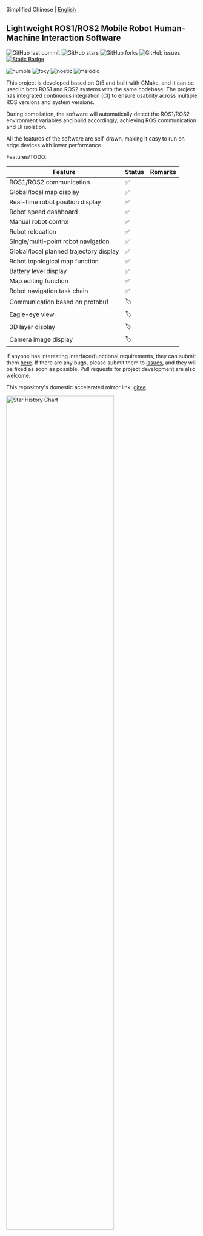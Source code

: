 
<!--
 * @Author: chengyangkj chengyangkj@qq.com
 * @Date: 2023-09-02 07:23:43
 * @LastEditors: chengyangkj chengyangkj@qq.com
 * @LastEditTime: 2023-10-06 14:03:03
 * @FilePath: /ROS2_Qt5_Gui_App/README.md
-->
Simplified Chinese | [English](./README_en.md)
## Lightweight ROS1/ROS2 Mobile Robot Human-Machine Interaction Software

![GitHub last commit](https://img.shields.io/github/last-commit/chengyangkj/Ros_Qt5_Gui_App?style=flat-square)
![GitHub stars](https://img.shields.io/github/stars/chengyangkj/Ros_Qt5_Gui_App?style=flat-square)
![GitHub forks](https://img.shields.io/github/forks/chengyangkj/Ros_Qt5_Gui_App?style=flat-square)
![GitHub issues](https://img.shields.io/github/issues/chengyangkj/Ros_Qt5_Gui_App?style=flat-square)
<a href="http://qm.qq.com/cgi-bin/qm/qr?_wv=1027&k=mvzoO6tJQtu0ZQYa_itHW7JrT0i4OCdK&authKey=exOT53pUpRG85mwuSMstWKbLlnrme%2FEuJE0Rt%2Fw6ONNvfHqftoWMay03mk1Qi7yv&noverify=0&group_code=797497206">
<img alt="Static Badge" src="https://img.shields.io/badge/QQ%e7%be%a4-797497206-purple">
</a>

![humble](https://github.com/chengyangkj/Ros_Qt5_Gui_App/actions/workflows/ros_humble_build.yaml/badge.svg)
![foxy](https://github.com/chengyangkj/Ros_Qt5_Gui_App/actions/workflows/ros_foxy_build.yaml/badge.svg)
![noetic](https://github.com/chengyangkj/Ros_Qt5_Gui_App/actions/workflows/ros_noetic_build.yaml/badge.svg)
![melodic](https://github.com/chengyangkj/Ros_Qt5_Gui_App/actions/workflows/ros_melodic_build.yaml/badge.svg)

<!-- 
<a href="https://www.bilibili.com/video/BV14h4y1w7TC">
<img alt="Static Badge" src="https://img.shields.io/badge/%E8%A7%86%E9%A2%91%E6%95%99%E7%A8%8B-208647">
</a>
<a href="https://www.bilibili.com/video/BV11h4y1y74H">
<img alt="Static Badge" src="https://img.shields.io/badge/Linux%E9%83%A8%E7%BD%B2%E8%A7%86%E9%A2%91-208647">
</a>
-->

This project is developed based on Qt5 and built with CMake, and it can be used in both ROS1 and ROS2 systems with the same codebase. The project has integrated continuous integration (CI) to ensure usability across multiple ROS versions and system versions.

During compilation, the software will automatically detect the ROS1/ROS2 environment variables and build accordingly, achieving ROS communication and UI isolation.

All the features of the software are self-drawn, making it easy to run on edge devices with lower performance.

Features/TODO:

| Feature                                 | Status | Remarks |
| --------------------------------------- | ------ | ------- |
| ROS1/ROS2 communication                 | ✅      |         |
| Global/local map display                | ✅      |         |
| Real-time robot position display        | ✅      |         |
| Robot speed dashboard                   | ✅      |         |
| Manual robot control                    | ✅      |         |
| Robot relocation                        | ✅      |         |
| Single/multi-point robot navigation     | ✅      |         |
| Global/local planned trajectory display | ✅      |         |
| Robot topological map function          | ✅      |         |
| Battery level display                   | ✅      |         |
| Map editing function                    | ✅      |         |
| Robot navigation task chain             | ✅      |         |
| Communication based on protobuf         | 🏷️      |         |
| Eagle-eye view                          | 🏷️      |         |
| 3D layer display                        | 🏷️      |         |
| Camera image display                    | 🏷️      |         |

If anyone has interesting interface/functional requirements, they can submit them [here](https://github.com/chengyangkj/Ros_Qt5_Gui_App/issues/29). If there are any bugs, please submit them to [issues](https://github.com/chengyangkj/Ros_Qt5_Gui_App/issues), and they will be fixed as soon as possible. Pull requests for project development are also welcome.

This repository's domestic accelerated mirror link: [gitee](https://gitee.com/chengyangkj/Ros_Qt5_Gui_App)

  <picture>
    <source media="(prefers-color-scheme: dark)" srcset="https://api.star-history.com/svg?repos=chengyangkj/Ros_Qt5_Gui_App&type=Timeline&theme=dark" />
    <source media="(prefers-color-scheme: light)" srcset="https://api.star-history.com/svg?repos=chengyangkj/Ros_Qt5_Gui_App&type=Timeline" />
    <img alt="Star History Chart" src="https://api.star-history.com/svg?repos=chengyangkj/Ros_Qt5_Gui_App&type=Timeline" width="75%" />
  </picture>

## Project Screenshots

![image.png](./doc/images/main.png)

![image.png](./doc/images/main.gif)

<!-- TOC -->
## Table of Contents

- [1. Release Version Download and Use](#1-release-version-download-and-use)
- [2. Compilation](#2-compilation)
  - [1. Environment Installation](#1-environment-installation)
  - [2. Cloning/Downloading the Project:](#2-cloningdownloading-the-project)
  - [3. Building the Project](#3-building-the-project)
  - [4. Running the Project](#4-running-the-project)
- [3. Usage Instructions](#3-usage-instructions)
    - [3.1. Multi-Machine Communication Configuration](#31-multi-machine-communication-configuration)
    - [3.2. Configuration File](#32-configuration-file)
    - [3.3. Relocation Pose Publishing](#33-relocation-pose-publishing)
    - [3.4. Map Editing](#34-map-editing)
      - [3.4.1 Topological Map (Robot Navigation Point Setting)](#341-topological-map-robot-navigation-point-setting)
      - [3.4.2 Eraser](#342-eraser)
      - [3.4.3 Pen](#343-pen)
      - [3.4.4 Line Drawing](#344-line-drawing)
      - [3.4.5 Map Saving](#345-map-saving)
      - [3.4.6 Map Loading](#346-map-loading)
    - [3.5. Manual Robot Control](#35-manual-robot-control)
    - [3.6. Speed Dashboard](#36-speed-dashboard)
    - [3.7. Battery Level Display](#37-battery-level-display)
    - [3.8 Multi-Point Continuous Navigation](#38-multi-point-continuous-navigation)
- [4. Related Links](#4-related-links)

<!-- /TOC -->

# 1. Release Version Download and Use

Users can choose to download the pre-compiled Release version, eliminating the need for manual compilation. Before using the Release version, the system's ROS environment must be installed and sourced into the environment variables.

This repository uses CI to automatically generate Release versions for various platforms (currently only X86_64 versions; Arm environments need to be compiled independently). Download the latest Release version corresponding to the ROS version from the [Release page](https://github.com/chengyangkj/Ros_Qt5_Gui_App/releases) of the project. In theory, you can use it after extracting the files.
Usage:
Navigate to the extracted folder path in the terminal and execute the following command:

```
sudo chmod a+x ./ros_qt5_gui_app
./ros_qt5_gui_app
```

If the Release version cannot be used after downloading, you can refer to [2. Compilation](#2-compilation) for manual compilation and usage.

# 2. Compilation

Note that in order to ensure that this project is compatible with both ROS1 and ROS2, it does not use the native catkin_make/colcon build system of ROS1/ROS2 for construction. Instead, it uses standard CMake for building, which also means that this project will not be automatically recognized by ROS as a package.

You can follow the tutorial below to build and run this project from scratch:

## 1. Environment Installation 

Theoretically, only the following basic packages need to be installed to compile this project:

```
sudo apt-get update
sudo apt-get install qtbase5-private-dev libqt5svg5-dev -y
```

If the above installation does not work, you can install all dependencies with the following command:

```
sudo apt-get install qtbase5-dev qt5-qmake qtbase5-dev-tools libqt5svg5-dev qtbase5-private-dev libeigen3-dev libgtest-dev -y
```

## 2. Cloning/Downloading the Project:

```
mkdir -p ~/qt_ws
cd ~/qt_ws
git clone https://github.com/chengyangkj/Ros_Qt5_Gui_App
```

Note: If the GitHub download speed is slow, you can use the following command to pull from Gitee:

```
git clone https://gitee.com/chengyangkj/Ros_Qt5_Gui_App
```

## 3. Building the Project

You can manually execute the following commands to build the project (it will automatically identify whether it is an ROS1 or ROS2 environment based on the environment variables):

```
cd ~/qt_ws/ROS2_Qt5_Gui_App
mkdir -p build
cd build
cmake ..
make
```

Or you can execute the following script to specify the ROS version and perform one-click compilation:

```
cd ~/qt_ws/ROS2_Qt5_Gui_App
```
For ROS1:

```
sh ./build_ros1.sh
```

For ROS2:

```
sh ./build_ros2.sh
```

## 4. Running the Project

```
cd ~/qt_ws/ROS2_Qt5_Gui_App/build
./ros_qt5_gui_app
```

The software configuration file path (generated after running the software once) is:

```
~/qt_ws/ROS2_Qt5_Gui_App/build/config.json
```

# 3. Usage Instructions

### 3.1. Multi-Machine Communication Configuration

For ROS beginners, if the software is running on a single machine without the need for cross-machine communication, this configuration is not necessary. It is only required when running the software on your own laptop to connect to a remote robot.

ROS1/ROS2's multi-machine communication relies entirely on ROS's native (environment variable) configuration (ROS_MASTER_URI and ROS_IP/ROS_DOMAINID), and no longer needs to be manually specified by the user, reducing the burden on new users.

ROS1:

Configuration reference: Multi-Machine Communication Tutorial [CSDN Blog](https://blog.csdn.net/qq_38441692/article/details/98205852)

ROS2:

The environment variable multi-machine configuration is the same with ROS_DOMAINID.

### 3.2. Configuration File

After the first run, the config.json file will be generated in the same directory as the executable program. Modify this configuration file (note the JSON format) to take effect after modification. For specific configuration instructions, see [Configuration File Description](./doc/config.md).

### 3.3. Relocation Pose Publishing

The program allows dragging to set the initial position of the robot (relocation). Compared to Rviz, dragging allows real-time viewing of laser matching, resulting in more accurate relocation (left-click and drag, right-click to rotate direction).

![image.png](./doc/images/reloc.png)

![image.png](./doc/images/reloc.gif)

Note: If the setting is invalid, check the following settings in the config.json file:

```
{
      "display_name": "Reloc",
      "topic": "/initialpose",
      "enable": true
}
```
Replace "/initialpose" with the relocation topic name listened to by your robot.

### 3.4. Map Editing

The program supports map editing functionality:

![image.png](./doc/images/edit_map.png)
![image.png](./doc/images/edit_map2.png)

#### 3.4.1 Topological Map (Robot Navigation Point Setting)

The program also supports topological map functionality, allowing drag-and-drop setting of robot navigation target points (navigation). See the gif for a demonstration:

![image.png](./doc/images/set_nav_goal.gif)

Note: If the navigation point publishing has no response and the setting is invalid, check the following settings in the config.json file:

```
{
      "display_name": "NavGoal",
      "topic": "/move_base_simple/goal",
      "enable": true
}
```
Replace "/move_base_simple/goal" with the navigation goal topic name listened to by your robot.

#### 3.4.2 Eraser

After clicking the eraser, you can erase obstacles in the map. See the gif for a demonstration:

![image.png](./doc/images/erase.gif)

#### 3.4.3 Pen

Pen functionality

![image.png](./doc/images/pencil.gif)

#### 3.4.4 Line Drawing

Line drawing

![image.png](./doc/images/draw_line.gif)

#### 3.4.5 Map Saving

After editing the map, it is not automatically saved. You need to click the save button to save the map to the specified folder. If you intend to use it in ROS, you need to replace the map in your corresponding navigation package's map folder.

Currently, the saved map includes:

- *.pgm image data
- *.yaml map description file
- *.topology the custom topological map of the program, saving point information, etc.

![image.png](./doc/images/save_map.png)

#### 3.4.6 Map Loading

Similarly, you can load a map by selecting the corresponding PGM map file and begin editing.

### 3.5. Manual Robot Control

The software supports publishing real-time speeds to the robot base:

![image.png](./doc/images/manual_control.jpg)

The text on the corresponding buttons can be invoked synchronously by keyboard buttons.

Note: If the setting is invalid, check the following settings in the config.json file:

```
{
      "display_name": "Speed",
      "topic": "/cmd_vel",
      "enable": true
}
```
Replace "/cmd_vel" with the actual topic listened to by your robot for speed control.

### 3.6. Speed Dashboard

The software supports real-time display of robot speed:

![image.png](./doc/images/speed_dashboard.jpg)

Note: If the setting is invalid, check the following settings in the config.json file:

```
{
      "display_name": "Odometry",
      "topic": "/odom",
      "enable": true
}
```

Replace "/odom" with the topic of odom published by the robot.

### 3.7. Battery Level Display

The software supports real-time display of robot battery level. In the configuration, provide the topic name for the battery level, with the topic type being sensor_msgs::BatteryState.

```
{
      "display_name": "Battery",
      "topic": "/battery",
      "enable": true
}
```
![image.png](./doc/images/battery_state.png)

### 3.8 Multi-Point Continuous Navigation

The software supports multi-point continuous navigation. To use this feature, refer to the gif for usage:

![image.png](./doc/images/multi_nav.png)

Click "Start Task Chain" to start the task:

![image.png](./doc/images/main.gif)

# 4. Related Links


| Friendly Name                                                                      | Supported Platforms                           | Function                                                                                                                                           |
| ---------------------------------------------------------------------------------- | --------------------------------------------- | -------------------------------------------------------------------------------------------------------------------------------------------------- |
| [master](https://github.com/chengyangkj/Ros_Qt5_Gui_App/tree/master)               | Win10 Ubuntu                                  | ROS + QWidget + QGraphicsview customized visual interface display                                                                                  |
| [qml_hmi](https://github.com/chengyangkj/Ros_Qt5_Gui_App/tree/qml_hmi)             | Win10 Ubuntu                                  | ROS + QML + C++ hybrid programming, QML self-drawn map, visualization of LiDAR, etc. demo                                                          |
| [simple](https://github.com/chengyangkj/Ros_Qt5_Gui_App/tree/simple)               | Win10 Ubuntu                                  | ROS + QWidget + Librviz visualization display, version implemented in the "ROS Human-Machine Interaction Software Development" course on CSDN blog |
| [rviz_tree](https://github.com/chengyangkj/Ros_Qt5_Gui_App/tree/rviz_tree)         | Win10 Ubuntu                                  | ROS + QWidget + Librviz native layer API to manage layers without manual layer creation                                                            |
| [ros_qt_demo](https://github.com/chengyangkj/Ros_Qt5_Gui_App/tree/ros_qt_demo)     | Win10 Ubuntu                                  | Original package created with cakin_create_qt_pkg, cmakelist.txt configured to qt5, can be compiled and run directly                               |
| [ros2_qt_demo](https://github.com/chengyangkj/ros2_qt_demo)                        | ROS2                                          | Qt demo package running on ROS2 platform, cmakelist.txt configured to qt5, can be compiled and used with colcon build                              |
| [ROS2_Qt5_Gui_App](https://github.com/chengyangkj/ROS2_Qt5_Gui_App)                | ROS2                                          | Identical to this repository/No longer maintained                                                                                                  |
| [Flutter App](https://github.com/chengyangkj/Ros_Qt5_Gui_App/tree/ros_flutter_app) | Implemented on Flutter for multi-platform use | Work in progress...                                                                                                                                |

